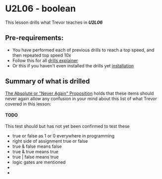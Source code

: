 # U2L06 - boolean

This lesson drills what Trevor teaches in _**U2L06**_


## Pre-requirements:

- You have performed each of previous drills to reach a top speed, and then repeated top speed 10x
- Follow this for all  [drills explainer](/docs/drills/explainer/)
- Or this if you haven't even installed the drills yet [installation](/docs/drills/install/)

## Summary of what is drilled

[The Absolute or "Never Again" Proposition](/docs/drills/explainer/#the-absolute-or-never-again-proposition/) holds that these items should never again allow any confusion in your mind about this list of what Trevor covered in this lesson:

#### TODO 

This test should but has not yet been confirmed to test these 

- true or false as 1 or 0 everywhere in programming
- right side of assignment true or false
- true & false means false
- true & true means true
- true | false means true
- logic gates are mentioned
-
-